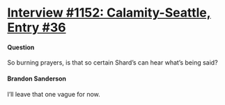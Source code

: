 # [Interview #1152: Calamity-Seattle, Entry #36](https://www.theoryland.com/intvmain.php?i=1152#36)

#### Question

So burning prayers, is that so certain Shard’s can hear what’s being said?

#### Brandon Sanderson

I’ll leave that one vague for now.

